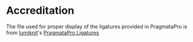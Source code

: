 # Accreditation

The file used for proper display of the ligatures provided in PragmataPro is from [lumiknit](https://github.com/lumiknit)'s [PragmataPro Ligatures](https://github.com/lumiknit/emacs-pragmatapro-ligatures)
